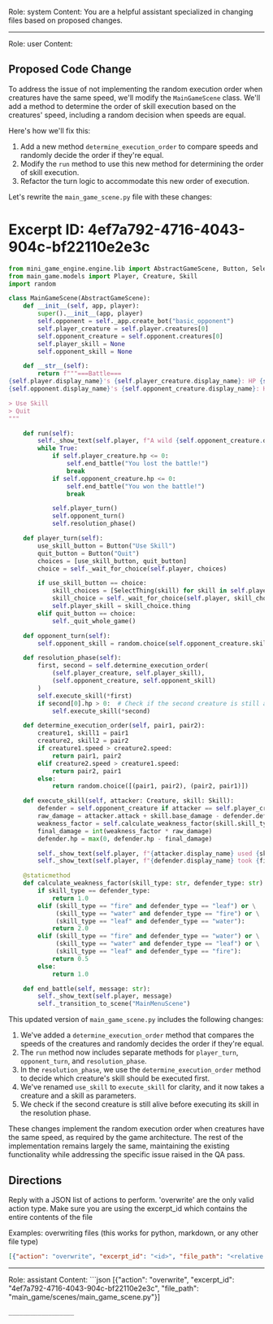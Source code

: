 Role: system
Content: You are a helpful assistant specialized in changing files based on proposed changes.
__________________
Role: user
Content: 
## Proposed Code Change
To address the issue of not implementing the random execution order when creatures have the same speed, we'll modify the `MainGameScene` class. We'll add a method to determine the order of skill execution based on the creatures' speed, including a random decision when speeds are equal.

Here's how we'll fix this:

1. Add a new method `determine_execution_order` to compare speeds and randomly decide the order if they're equal.
2. Modify the `run` method to use this new method for determining the order of skill execution.
3. Refactor the turn logic to accommodate this new order of execution.

Let's rewrite the `main_game_scene.py` file with these changes:

# Excerpt ID: 4ef7a792-4716-4043-904c-bf22110e2e3c
```python main_game/scenes/main_game_scene.py
from mini_game_engine.engine.lib import AbstractGameScene, Button, SelectThing
from main_game.models import Player, Creature, Skill
import random

class MainGameScene(AbstractGameScene):
    def __init__(self, app, player):
        super().__init__(app, player)
        self.opponent = self._app.create_bot("basic_opponent")
        self.player_creature = self.player.creatures[0]
        self.opponent_creature = self.opponent.creatures[0]
        self.player_skill = None
        self.opponent_skill = None

    def __str__(self):
        return f"""===Battle===
{self.player.display_name}'s {self.player_creature.display_name}: HP {self.player_creature.hp}/{self.player_creature.max_hp}
{self.opponent.display_name}'s {self.opponent_creature.display_name}: HP {self.opponent_creature.hp}/{self.opponent_creature.max_hp}

> Use Skill
> Quit
"""

    def run(self):
        self._show_text(self.player, f"A wild {self.opponent_creature.display_name} appeared!")
        while True:
            if self.player_creature.hp <= 0:
                self.end_battle("You lost the battle!")
                break
            if self.opponent_creature.hp <= 0:
                self.end_battle("You won the battle!")
                break

            self.player_turn()
            self.opponent_turn()
            self.resolution_phase()

    def player_turn(self):
        use_skill_button = Button("Use Skill")
        quit_button = Button("Quit")
        choices = [use_skill_button, quit_button]
        choice = self._wait_for_choice(self.player, choices)

        if use_skill_button == choice:
            skill_choices = [SelectThing(skill) for skill in self.player_creature.skills]
            skill_choice = self._wait_for_choice(self.player, skill_choices)
            self.player_skill = skill_choice.thing
        elif quit_button == choice:
            self._quit_whole_game()

    def opponent_turn(self):
        self.opponent_skill = random.choice(self.opponent_creature.skills)

    def resolution_phase(self):
        first, second = self.determine_execution_order(
            (self.player_creature, self.player_skill),
            (self.opponent_creature, self.opponent_skill)
        )
        self.execute_skill(*first)
        if second[0].hp > 0:  # Check if the second creature is still alive
            self.execute_skill(*second)

    def determine_execution_order(self, pair1, pair2):
        creature1, skill1 = pair1
        creature2, skill2 = pair2
        if creature1.speed > creature2.speed:
            return pair1, pair2
        elif creature2.speed > creature1.speed:
            return pair2, pair1
        else:
            return random.choice([(pair1, pair2), (pair2, pair1)])

    def execute_skill(self, attacker: Creature, skill: Skill):
        defender = self.opponent_creature if attacker == self.player_creature else self.player_creature
        raw_damage = attacker.attack + skill.base_damage - defender.defense
        weakness_factor = self.calculate_weakness_factor(skill.skill_type, defender.creature_type)
        final_damage = int(weakness_factor * raw_damage)
        defender.hp = max(0, defender.hp - final_damage)

        self._show_text(self.player, f"{attacker.display_name} used {skill.display_name}!")
        self._show_text(self.player, f"{defender.display_name} took {final_damage} damage!")

    @staticmethod
    def calculate_weakness_factor(skill_type: str, defender_type: str) -> float:
        if skill_type == defender_type:
            return 1.0
        elif (skill_type == "fire" and defender_type == "leaf") or \
             (skill_type == "water" and defender_type == "fire") or \
             (skill_type == "leaf" and defender_type == "water"):
            return 2.0
        elif (skill_type == "fire" and defender_type == "water") or \
             (skill_type == "water" and defender_type == "leaf") or \
             (skill_type == "leaf" and defender_type == "fire"):
            return 0.5
        else:
            return 1.0

    def end_battle(self, message: str):
        self._show_text(self.player, message)
        self._transition_to_scene("MainMenuScene")
```

This updated version of `main_game_scene.py` includes the following changes:

1. We've added a `determine_execution_order` method that compares the speeds of the creatures and randomly decides the order if they're equal.
2. The `run` method now includes separate methods for `player_turn`, `opponent_turn`, and `resolution_phase`.
3. In the `resolution_phase`, we use the `determine_execution_order` method to decide which creature's skill should be executed first.
4. We've renamed `use_skill` to `execute_skill` for clarity, and it now takes a creature and a skill as parameters.
5. We check if the second creature is still alive before executing its skill in the resolution phase.

These changes implement the random execution order when creatures have the same speed, as required by the game architecture. The rest of the implementation remains largely the same, maintaining the existing functionality while addressing the specific issue raised in the QA pass.

## Directions
Reply with a JSON list of actions to perform. 'overwrite' are the only valid action type. 
Make sure you are using the excerpt_id which contains the entire contents of the file

Examples:
overwriting files (this works for python, markdown, or any other file type)
```json output_example1
[{"action": "overwrite", "excerpt_id": "<id>", "file_path": "<relative file path>"}]
```

__________________
Role: assistant
Content: ```json
[{"action": "overwrite", "excerpt_id": "4ef7a792-4716-4043-904c-bf22110e2e3c", "file_path": "main_game/scenes/main_game_scene.py"}]
```
__________________
